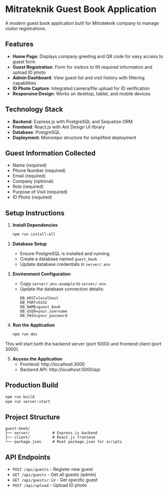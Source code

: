 # Mitrateknik Guest Book Application

A modern guest book application built for Mitrateknik company to manage visitor registrations.

## Features

- **Home Page**: Displays company greeting and QR code for easy access to guest form
- **Guest Registration**: Form for visitors to fill required information and upload ID photo
- **Admin Dashboard**: View guest list and visit history with filtering capabilities
- **ID Photo Capture**: Integrated camera/file upload for ID verification
- **Responsive Design**: Works on desktop, tablet, and mobile devices

## Technology Stack

- **Backend**: Express.js with PostgreSQL and Sequelize ORM
- **Frontend**: React.js with Ant Design UI library
- **Database**: PostgreSQL
- **Deployment**: Monorepo structure for simplified deployment

## Guest Information Collected

- Name (required)
- Phone Number (required)
- Email (required)
- Company (optional)
- Role (required)
- Purpose of Visit (required)
- ID Photo (required)

## Setup Instructions

1. **Install Dependencies**

   ```bash
   npm run install:all
   ```

2. **Database Setup**

   - Ensure PostgreSQL is installed and running
   - Create a database named `guest_book`
   - Update database credentials in `server/.env`

3. **Environment Configuration**

   - Copy `server/.env.example` to `server/.env`
   - Update the database connection details:
     ```
     DB_HOST=localhost
     DB_PORT=5432
     DB_NAME=guest_book
     DB_USER=your_username
     DB_PASS=your_password
     ```

4. **Run the Application**
   ```bash
   npm run dev
   ```

This will start both the backend server (port 5000) and frontend client (port 3000).

5. **Access the Application**
   - Frontend: http://localhost:3000
   - Backend API: http://localhost:5000/api

## Production Build

```bash
npm run build
npm run server:start
```

## Project Structure

```
guest-book/
├── server/          # Express.js backend
├── client/          # React.js frontend
└── package.json     # Root package.json for scripts
```

## API Endpoints

- `POST /api/guests` - Register new guest
- `GET /api/guests` - Get all guests (admin)
- `GET /api/guests/:id` - Get specific guest
- `POST /api/upload` - Upload ID photo
